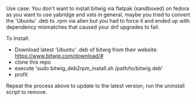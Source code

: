 Use case: You don't want to install bitwig via flatpak (sandboxed) on fedora as you want to use yabridge and vsts in general, maybe you tried to convert the 'Ubuntu' .deb to .rpm via alien but you had to force it and ended up with dependency mismatches that caused your dnf upgrades to fail.

To Install:

-  Download latest 'Ubuntu' .deb of bitwig from their website: https://www.bitwig.com/download/#
-  clone this repo
-  execute 'sudo bitwig_deb2rpm_install.sh /path/to/bitwig.deb'
-  profit

Repeat the process above to update to the latest version, run the uninstall script to remove.
